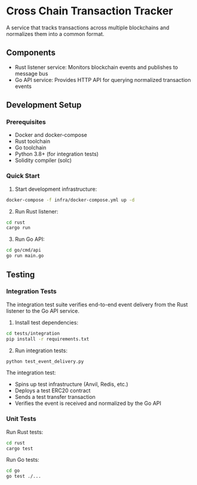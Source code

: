 # Cross Chain Transaction Tracker

A service that tracks transactions across multiple blockchains and normalizes them into a common format.

## Components

- Rust listener service: Monitors blockchain events and publishes to message bus
- Go API service: Provides HTTP API for querying normalized transaction events

## Development Setup

### Prerequisites

- Docker and docker-compose
- Rust toolchain
- Go toolchain
- Python 3.8+ (for integration tests)
- Solidity compiler (solc)

### Quick Start

1. Start development infrastructure:

```bash
docker-compose -f infra/docker-compose.yml up -d
```

2. Run Rust listener:

```bash
cd rust
cargo run
```

3. Run Go API:

```bash
cd go/cmd/api
go run main.go
```

## Testing

### Integration Tests

The integration test suite verifies end-to-end event delivery from the Rust listener to the Go API service.

1. Install test dependencies:

```bash
cd tests/integration
pip install -r requirements.txt
```

2. Run integration tests:

```bash
python test_event_delivery.py
```

The integration test:

- Spins up test infrastructure (Anvil, Redis, etc.)
- Deploys a test ERC20 contract
- Sends a test transfer transaction
- Verifies the event is received and normalized by the Go API

### Unit Tests

Run Rust tests:

```bash
cd rust
cargo test
```

Run Go tests:

```bash
cd go
go test ./...
```
